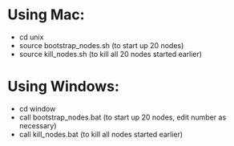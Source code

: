 # Using Mac:
- cd unix
- source bootstrap_nodes.sh (to start up 20 nodes)
- source kill_nodes.sh (to kill all 20 nodes started earlier)

# Using Windows:
- cd window
- call bootstrap_nodes.bat (to start up 20 nodes, edit number as necessary)
- call kill_nodes.bat (to kill all nodes started earlier)

